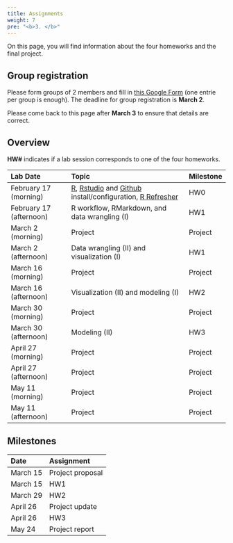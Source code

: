 ```yaml
---
title: Assignments
weight: 7
pre: "<b>3. </b>"
---
```


On this page, you will find information about the four homeworks and the final 
project.

## Group registration

Please form groups of 2 members and fill in [this Google Form](https://forms.gle/e5tbc8BbXvw6DUYMA) (one entrie per group is enough). The deadline for group
registration is **March 2**. 

Please come back to this page after **March 3** to ensure that details are correct.


## Overview

 __HW#__ indicates if a lab session corresponds to one of the four homeworks.

| Lab Date |  Topic | Milestone  |
| :---  | :---  | :---  |
| February 17 (morning) |  [R](https://cloud.r-project.org/), [Rstudio](https://www.rstudio.com/products/rstudio/download/#download) and [Github](http://r-pkgs.had.co.nz/git.html) install/configuration, [R Refresher](/dsfba_2019/assignments/hw0/) | HW0 |
| February 17 (afternoon) | R workflow, RMarkdown, and data wrangling (I) | HW1 |
| March 2 (morning) | Project | Project |
| March 2 (afternoon) | Data wrangling (II) and visualization (I) | HW1 |
| March 16 (morning) | Project | Project |
| March 16 (afternoon) | Visualization (II) and modeling (I) | HW2 |
| March 30 (morning) | Project | Project |
| March 30 (afternoon) | Modeling (II) | HW3 |
| April 27 (morning) | Project | Project |
| April 27 (afternoon) | Project | Project |
| May 11 (morning) | Project | Project |
| May 11 (afternoon) | Project | Project |

## Milestones

| Date |  Assignment |
| :---  | :---  |
| March 15 | Project proposal |
| March 15 | HW1 |
| March 29 | HW2 |
| April 26 | Project update |
| April 26 | HW3 |
| May 24 | Project report |
